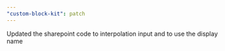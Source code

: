 ```yaml
---
"custom-block-kit": patch
---
```


Updated the sharepoint code to interpolation input and to use the display name
